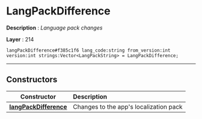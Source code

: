 # LangPackDifference

**Description** : *Language pack changes*

**Layer** : 214

```tl
langPackDifference#f385c1f6 lang_code:string from_version:int version:int strings:Vector<LangPackString> = LangPackDifference;
```

---

## Constructors

| Constructor | Description |
| :---: | :--- |
| [**langPackDifference**](constructor/langPackDifference) | Changes to the app's localization pack |